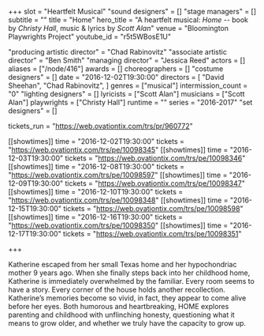 +++
slot = "Heartfelt Musical"
"sound designers" = []
"stage managers" = []
subtitle = ""
title = "Home"
hero_title = "A heartfelt musical: _Home_ -- book by _Christy Hall_, music & lyrics by _Scott Alan_"
venue = "Bloomington Playwrights Project"
youtube_id = "r5t5WBosE1U"

"producing artistic director" = "Chad Rabinovitz"
"associate artistic director" = "Ben Smith"
"managing director" = "Jessica Reed"
actors = []
aliases = ["/node/416"]
awards = []
choreographers = []
"costume designers" = []
date = "2016-12-02T19:30:00"
directors = [
  "David Sheehan",
  "Chad Rabinovitz",
]
genres = ["musical"]
intermission_count = "0"
"lighting designers" = []
lyricists = ["Scott Alan"]
musicians = ["Scott Alan"]
playwrights = ["Christy Hall"]
runtime = ""
series = "2016-2017"
"set designers" = []

tickets_run = "https://web.ovationtix.com/trs/pr/960772"

[[showtimes]]
time = "2016-12-02T19:30:00"
tickets = "https://web.ovationtix.com/trs/pe/10098345"
[[showtimes]]
time = "2016-12-03T19:30:00"
tickets = "https://web.ovationtix.com/trs/pe/10098346"
[[showtimes]]
time = "2016-12-08T19:30:00"
tickets = "https://web.ovationtix.com/trs/pe/10098597"
[[showtimes]]
time = "2016-12-09T19:30:00"
tickets = "https://web.ovationtix.com/trs/pe/10098347"
[[showtimes]]
time = "2016-12-10T19:30:00"
tickets = "https://web.ovationtix.com/trs/pe/10098348"
[[showtimes]]
time = "2016-12-15T19:30:00"
tickets = "https://web.ovationtix.com/trs/pe/10098598"
[[showtimes]]
time = "2016-12-16T19:30:00"
tickets = "https://web.ovationtix.com/trs/pe/10098350"
[[showtimes]]
time = "2016-12-17T19:30:00"
tickets = "https://web.ovationtix.com/trs/pe/10098351"

+++

Katherine escaped from her small Texas home and her hypochondriac mother 9 years ago. When she finally steps back into her childhood home, Katherine is immediately overwhelmed by the familiar. Every room seems to have a story. Every corner of the house holds another recollection. Katherine’s memories become so vivid, in fact, they appear to come alive before her eyes. Both humorous and heartbreaking, HOME explores parenting and childhood with unflinching honesty, questioning what it means to grow older, and whether we truly have the capacity to grow up.
